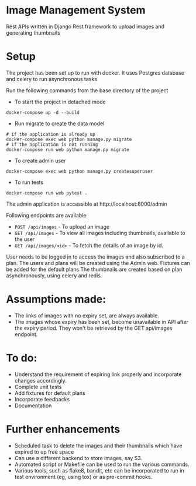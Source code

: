 # Image Management System
Rest APIs written in Django Rest framework to upload images and generating thumbnails

# Setup
The project has been set up to run with docker. It uses Postgres database and celery to run asynchronous tasks

Run the following commands from the base directory of the project

 - To start the project in detached mode

```commandline
docker-compose up -d --build
```
- Run migrate to create the data model
```
# if the application is already up
docker-compose exec web python manage.py migrate
# if the application is not running
docker-compose run web python manage.py migrate

```
- To create admin user
```commandline
docker-compose exec web python manage.py createsuperuser 
```
- To run tests
```
docker-compose run web pytest .
```
The admin application is accessible at http://localhost:8000/admin

Following endpoints are available
* `POST /api/images` - To upload an image
* `GET /api/images` - To view all images including thumbnails, available to the user 
* `GET /api/images/<id>` - To fetch the details of an image by id.

User needs to be logged in to access the images and also subscribed to a plan. The users and plans will be created using the Admin web.
Fixtures can be added for the default plans
The thumbnails are created based on plan asynchronously, using celery and redis.

# Assumptions made:
* The links of images with no expiry set, are always available.
* The images whose expiry has been set, become unavailable in API after the expiry period. They won't be retrieved by the GET api/images endpoint.

# To do:
* Understand the requirement of expiring link properly and incorporate changes accordingly.
* Complete unit tests
* Add fixtures for default plans
* Incorporate feedbacks
* Documentation

# Further enhancements
* Scheduled task to delete the images and their thumbnails which have expired to up free space
* Can use a different backend to store images, say S3.
* Automated script or Makefile can be used to run the various commands.
* Various tools, such as flake8, bandit, etc can be incorporated to run in test environment (eg, using tox) or as pre-commit hooks. 
